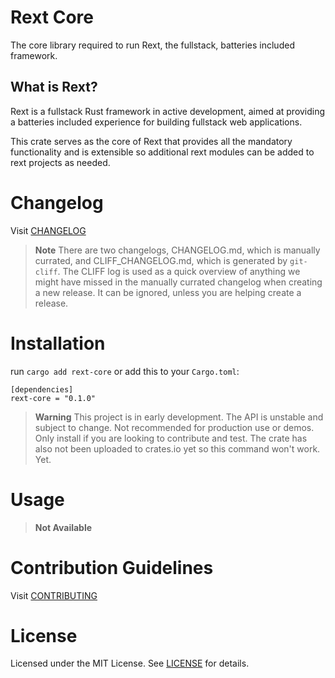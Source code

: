 # Rext Core

The core library required to run Rext, the fullstack, batteries included framework.

## What is Rext?

Rext is a fullstack Rust framework in active development, aimed at providing a batteries included experience for building fullstack web applications.

This crate serves as the core of Rext that provides all the mandatory functionality and is extensible so additional rext modules can be added to rext projects as needed.

# Changelog

Visit [CHANGELOG](CHANGELOG.md)

> **Note**
> There are two changelogs, CHANGELOG.md, which is manually currated, and CLIFF_CHANGELOG.md, which is generated by `git-cliff`. The CLIFF log is used as a quick overview of anything we might have missed in the manually currated changelog when creating a new release. It can be ignored, unless you are helping create a release.

# Installation

run `cargo add rext-core` or add this to your `Cargo.toml`:

```
[dependencies]
rext-core = "0.1.0"
```

> **Warning**
> This project is in early development. The API is unstable and subject to change. Not recommended for production use or demos. Only install if you are looking to contribute and test.
> The crate has also not been uploaded to crates.io yet so this command won't work. Yet.

# Usage

> **Not Available**

# Contribution Guidelines

Visit [CONTRIBUTING](CONTRIBUTING.md)

# License

Licensed under the MIT License. See [LICENSE](LICENSE.txt) for details.
